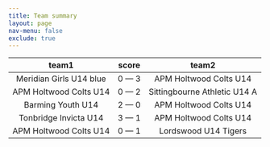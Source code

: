 ```yaml
---
title: Team summary
layout: page
nav-menu: false
exclude: true
---
```




|          team1          |    score    |            team2             |
|:-----------------------:|:-----------:|:----------------------------:|
| Meridian Girls U14 blue | 0 &mdash; 3 |    APM Holtwood Colts U14    |
| APM Holtwood Colts U14  | 0 &mdash; 2 | Sittingbourne Athletic U14 A |
|    Barming Youth U14    | 2 &mdash; 0 |    APM Holtwood Colts U14    |
|  Tonbridge Invicta U14  | 3 &mdash; 1 |    APM Holtwood Colts U14    |
| APM Holtwood Colts U14  | 0 &mdash; 1 |     Lordswood U14 Tigers     |

 <br /><br /><br />